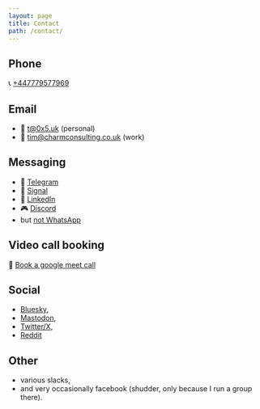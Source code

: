 ```yaml
---
layout: page
title: Contact
path: /contact/
---
```


## Phone

📞 [+447779577969](tel:+447779577969)

## Email

- 📧 [t@0x5.uk](mailto:t+blog@0x5.uk) (personal)
- 📧 [tim@charmconsulting.co.uk](mailto:tim@charmconsulting.co.uk) (work)

## Messaging

- 💬 [Telegram](https://t.me/tim_abell)
- 💬 [Signal](https://signal.me/#eu/Hl987PqWXi7vbnqoVzw7domkvV615AS4fu95GtncR8qG7xTU-6xAA4dDi4vaYd5G)
- 🏢 [LinkedIn](https://www.linkedin.com/in/timabell)
- 🎮 [Discord](https://discord.com/users/890701039735558164)
- but [not WhatsApp](/2025/07/02/why-not-whatsapp/)

## Video call booking

📆 [Book a google meet call](/meet)

## Social

- [Bluesky](https://bsky.app/profile/0x5.uk),
- [Mastodon](https://mastodon.social/@tim_abell),
- [Twitter/X](https://www.twitter.com/tim_abell),
- [Reddit](https://www.reddit.com/user/timabell/)

## Other

- various slacks,
- and very occasionally facebook (shudder, only because I run a group there).
